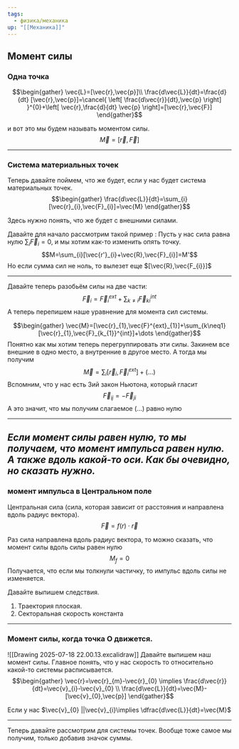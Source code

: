 ```yaml
---
tags:
  - физика/механика
up: "[[Механика]]"
---
```

## Момент силы
### Одна точка
$$\begin{gather}
\vec{L}=[\vec{r},\vec{p}]\\
\frac{d\vec{L}}{dt}=\frac{d}{dt} [\vec{r},\vec{p}]=\cancel{ \left[ \frac{d\vec{r}}{dt},\vec{p} \right] }^{0}+\left[ \vec{r},\frac{d}{dt} \vec{p} \right]=[\vec{r},\vec{F}]
\end{gather}$$

и вот это мы будем называть моментом силы.
$$\vec{M}=[\vec{r},\vec{F}]$$

---
### Cистема материальных точек

Теперь давайте поймем, что же будет, если у нас будет система материальных точек.
$$\begin{gather}
\frac{d\vec{L}}{dt}=\sum_{i}[\vec{r}_{i},\vec{F}_{i}]=\vec{M}
\end{gather}$$

Здесь нужно понять, что же будет с внешними силами.

Давайте для начало рассмотрим такой пример : 
	Пусть у нас сила равна нулю $\sum_{i}\vec{F}_{i}=0$, и мы хотим как-то изменить опять точку.
	$$M=\sum_{i}[\vec{r'}_{i}+\vec{R},\vec{F}_{i}]=M'$$
	Но если сумма сил не ноль, то вылезет еще $[\vec{R},\vec{F_{i}}]$

---

Давайте теперь разобьём силы на две части:$$\vec{F}_{i}=\vec{F}^{ext}_{i}+\sum_{k\neq i}\vec{F}^{int}_{ki}$$
А теперь перепишем наше уравнение для момента сил системы.

$$\begin{gather}
\vec{M}=[\vec{r}_{1},\vec{F}^{ext}_{1}]+\sum_{k\neq1}[\vec{r}_{1},\vec{F}_{k_{1}}^{int}]+\dots
\end{gather}$$
Понятно как мы хотим теперь перегруппировать эти силы. Закинем все внешние в одно место, а внутренние в другое место. А тогда мы получим $$\vec{M}=\sum_{i}[\vec{r}_{i},\vec{F}_{i}^{ext}]+(\dots)$$
Вспомним, что у нас есть 3ий закон Ньютона, который глаcит
$$\vec{F}_{ij}=-\vec{F}_{ji}$$
А это значит, что мы получим слагаемое $(\dots)$ равно нулю

---
*Если момент силы равен нулю, то мы получаем, что момент импульса равен нулю. А также вдоль какой-то оси. Как бы очевидно, но сказать нужно.*
---

### момент импульса в Центральном поле
Центральная сила (сила, которая зависит от расстояния и направлена вдоль радиус вектора).
$$\vec{F}=f(r)\cdot \vec{r}$$

Раз сила направлена вдоль радиус вектора, то можно сказать, что момент силы вдоль силы равен нулю$$M_{f}=0$$
Получается, что если мы толкнули частичку, то импульс вдоль силы не изменяется. 

Давайте выпишем следствия.
1) Траектория плоская.
2) Секторальная скорость константа
---

### Момент силы, когда точка O движется.
![[Drawing 2025-07-18 22.00.13.excalidraw]]
Давайте выпишем наш момент силы. Главное понять, что у нас скорость то относительно какой-то системы расписывается.
$$\begin{gather}
\vec{r}=\vec{r}_{m}-\vec{r}_{0} \implies \frac{d\vec{r}}{dt}=\vec{v}_{i}-\vec{v}_{0} \\
\frac{d\vec{L}}{dt}=\vec{M}-[\vec{v}_{0},\vec{p}]
\end{gather}$$

Если у нас $\vec{v}_{0} ||\vec{v}_{i}\implies \dfrac{d\vec{L}}{dt}=\vec{M}$

---

Теперь давайте рассмотрим для системы точек. Вообще тоже самое мы получим, только добавив значок суммы.
